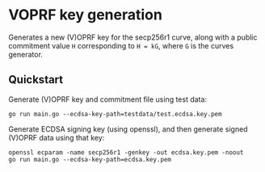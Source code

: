 # VOPRF key generation

Generates a new (V)OPRF key for the secp256r1 curve, along with a public
commitment value `H` corresponding to `H = kG`, where `G` is the curves
generator.

## Quickstart

Generate (V)OPRF key and commitment file using test data:
```
go run main.go --ecdsa-key-path=testdata/test.ecdsa.key.pem
```

Generate ECDSA signing key (using openssl), and then generate signed (V)OPRF
data using that key:
```
openssl ecparam -name secp256r1 -genkey -out ecdsa.key.pem -noout
go run main.go --ecdsa-key-path=ecdsa.key.pem
```